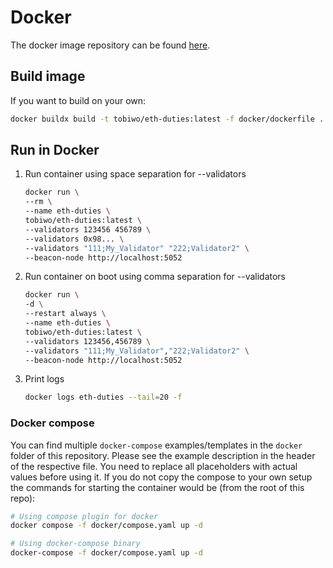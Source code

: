 # Docker

The docker image repository can be found [here](https://hub.docker.com/r/tobiwo/eth-duties).

## Build image

If you want to build on your own:

```bash
docker buildx build -t tobiwo/eth-duties:latest -f docker/dockerfile .
```

## Run in Docker

1. Run container using space separation for --validators

    ```bash
    docker run \
    --rm \
    --name eth-duties \
    tobiwo/eth-duties:latest \
    --validators 123456 456789 \
    --validators 0x98... \
    --validators "111;My_Validator" "222;Validator2" \
    --beacon-node http://localhost:5052
    ```

1. Run container on boot using comma separation for --validators

    ```bash
    docker run \
    -d \
    --restart always \
    --name eth-duties \
    tobiwo/eth-duties:latest \
    --validators 123456,456789 \
    --validators "111;My_Validator","222;Validator2" \
    --beacon-node http://localhost:5052
    ```

1. Print logs

    ```bash
    docker logs eth-duties --tail=20 -f
    ```

### Docker compose

You can find multiple `docker-compose` examples/templates in the `docker` folder of this repository. Please see the example description in the header of the respective file. You need to replace all placeholders with actual values before using it. If you do not copy the compose to your own setup the commands for starting the container would be (from the root of this repo):

```bash
# Using compose plugin for docker
docker compose -f docker/compose.yaml up -d

# Using docker-compose binary
docker-compose -f docker/compose.yaml up -d
```
